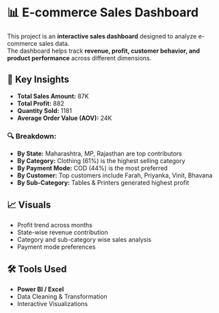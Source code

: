 # 📊 E-commerce Sales Dashboard

This project is an **interactive sales dashboard** designed to analyze e-commerce sales data.  
The dashboard helps track **revenue, profit, customer behavior, and product performance** across different dimensions.  

## 🚀 Key Insights
- **Total Sales Amount:** 87K  
- **Total Profit:** 882  
- **Quantity Sold:** 1181  
- **Average Order Value (AOV):** 24K  

### 🔍 Breakdown:
- **By State:** Maharashtra, MP, Rajasthan are top contributors  
- **By Category:** Clothing (61%) is the highest selling category  
- **By Payment Mode:** COD (44%) is the most preferred  
- **By Customer:** Top customers include Farah, Priyanka, Vinit, Bhavana  
- **By Sub-Category:** Tables & Printers generated highest profit  

## 📈 Visuals
- Profit trend across months  
- State-wise revenue contribution  
- Category and sub-category wise sales analysis  
- Payment mode preferences  

## 🛠️ Tools Used
- **Power BI  / Excel** 
- Data Cleaning & Transformation  
- Interactive Visualizations  
